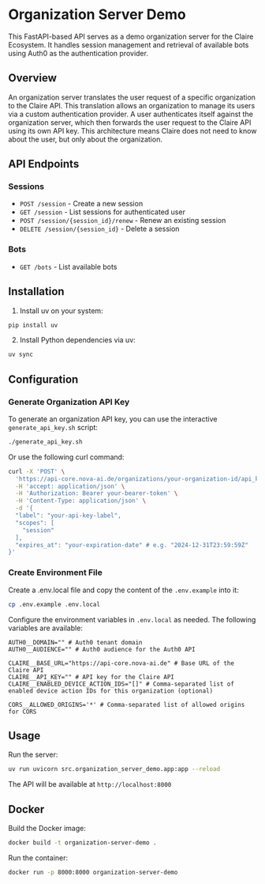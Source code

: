 # Organization Server Demo

This FastAPI-based API serves as a demo organization server for the Claire Ecosystem.
It handles session management and retrieval of available bots using Auth0 as the authentication provider.

## Overview

An organization server translates the user request of a specific organization to the Claire API. This translation allows an organization to manage its users via a custom authentication provider.
A user authenticates itself against the organization server, which then forwards the user request to the Claire API
using its own API key. This architecture means Claire does not need to know about the user, but only about the organization.

## API Endpoints

### Sessions

- `POST /session` - Create a new session
- `GET /session` - List sessions for authenticated user
- `POST /session/{session_id}/renew` - Renew an existing session
- `DELETE /session/{session_id}` - Delete a session

### Bots

- `GET /bots` - List available bots

## Installation

1. Install uv on your system:

  ```bash
  pip install uv
  ```

2. Install Python dependencies via uv:

  ```bash
  uv sync
  ```

## Configuration

### Generate Organization API Key

To generate an organization API key, you can use the interactive `generate_api_key.sh` script:

```bash
./generate_api_key.sh
```

Or use the following curl command:

```bash
curl -X 'POST' \
  'https://api-core.nova-ai.de/organizations/your-organization-id/api_keys' \
  -H 'accept: application/json' \
  -H 'Authorization: Bearer your-bearer-token' \
  -H 'Content-Type: application/json' \
  -d '{
  "label": "your-api-key-label",
  "scopes": [
    "session"
  ],
  "expires_at": "your-expiration-date" # e.g. "2024-12-31T23:59:59Z"
}'
```

### Create Environment File

Create a .env.local file and copy the content of the `.env.example` into it:

```bash
cp .env.example .env.local
```

Configure the environment variables in `.env.local` as needed. The following variables are available:

```env
AUTH0__DOMAIN="" # Auth0 tenant domain
AUTH0__AUDIENCE="" # Auth0 audience for the Auth0 API

CLAIRE__BASE_URL="https://api-core.nova-ai.de" # Base URL of the Claire API
CLAIRE__API_KEY="" # API key for the Claire API
CLAIRE__ENABLED_DEVICE_ACTION_IDS="[]" # Comma-separated list of enabled device action IDs for this organization (optional)

CORS__ALLOWED_ORIGINS='*' # Comma-separated list of allowed origins for CORS
```

## Usage

Run the server:

```bash
uv run uvicorn src.organization_server_demo.app:app --reload
```

The API will be available at `http://localhost:8000`

## Docker

Build the Docker image:

```bash
docker build -t organization-server-demo .
```

Run the container:

```bash
docker run -p 8000:8000 organization-server-demo
```